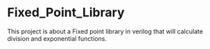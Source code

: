 # Fixed_Point_Library
This project is about a Fixed point library in verilog that will calculate division and exponential functions.
